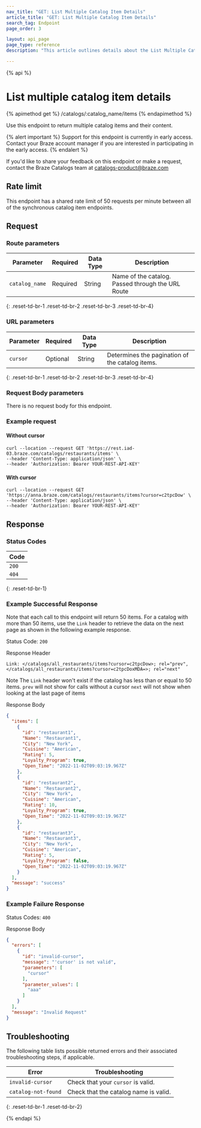 ```yaml
---
nav_title: "GET: List Multiple Catalog Item Details"
article_title: "GET: List Multiple Catalog Item Details"
search_tag: Endpoint
page_order: 3

layout: api_page
page_type: reference
description: "This article outlines details about the List Multiple Catalog Item Details Braze endpoint."

---
```

{% api %}
# List multiple catalog item details
{% apimethod get %}
/catalogs/:catalog_name/items
{% endapimethod %}

Use this endpoint to return multiple catalog items and their content.

{% alert important %}
Support for this endpoint is currently in early access. Contact your Braze account manager if you are interested in participating in the early access.
{% endalert %}

If you'd like to share your feedback on this endpoint or make a request, contact the Braze Catalogs team at [catalogs-product@braze.com](mailto:catalogs-product@braze.com)

## Rate limit

This endpoint has a shared rate limit of 50 requests per minute between all of the synchronous catalog item endpoints.

## Request

### Route parameters
| Parameter | Required | Data Type | Description |
|---|---|---|---|
| `catalog_name` | Required | String | Name of the catalog. Passed through the URL Route |
{: .reset-td-br-1 .reset-td-br-2 .reset-td-br-3 .reset-td-br-4}

### URL parameters
| Parameter | Required | Data Type | Description |
|---|---|---|---|
| `cursor` | Optional | String | Determines the pagination of the catalog items. |
{: .reset-td-br-1 .reset-td-br-2 .reset-td-br-3 .reset-td-br-4}

### Request Body parameters
There is no request body for this endpoint.

### Example request

#### Without cursor

```
curl --location --request GET 'https://rest.iad-03.braze.com/catalogs/restaurants/items' \
--header 'Content-Type: application/json' \
--header 'Authorization: Bearer YOUR-REST-API-KEY'
```

#### With cursor
```
curl --location --request GET 'https://anna.braze.com/catalogs/restaurants/items?cursor=c2tpcDow' \
--header 'Content-Type: application/json' \
--header 'Authorization: Bearer YOUR-REST-API-KEY'
```

## Response

### Status Codes
| Code  |
|---|
| `200` |
| `404` | 
{: .reset-td-br-1}

### Example Successful Response
Note that each call to this endpoint will return 50 items. For a catalog with more than 50 items, use the `Link` header to retrieve the data on the next page as shown in the following example response.

Status Code: `200`

Response Header
```
Link: </catalogs/all_restaurants/items?cursor=c2tpcDow>; rel="prev",</catalogs/all_restaurants/items?cursor=c2tpcDoxMDA=>; rel="next"
```
Note
The `Link` header won't exist if the catalog has less than or equal to 50 items.
`prev` will not show for calls without a cursor
`next` will not show when looking at the last page of items

Response Body

```json
{
  "items": [
    {
      "id": "restaurant1",
      "Name": "Restaurant1",
      "City": "New York",
      "Cuisine": "American",
      "Rating": 5,
      "Loyalty_Program": true,
      "Open_Time": "2022-11-02T09:03:19.967Z"
    },
    {
      "id": "restaurant2",
      "Name": "Restaurant2",
      "City": "New York",
      "Cuisine": "American",
      "Rating": 10,
      "Loyalty_Program": true,
      "Open_Time": "2022-11-02T09:03:19.967Z"
    },
    {
      "id": "restaurant3",
      "Name": "Restaurant3",
      "City": "New York",
      "Cuisine": "American",
      "Rating": 5,
      "Loyalty_Program": false,
      "Open_Time": "2022-11-02T09:03:19.967Z"
    }
  ],
  "message": "success"
}
```

### Example Failure Response

Status Codes: `400`

Response Body

```json
{
  "errors": [
    {
      "id": "invalid-cursor",
      "message": "'cursor' is not valid",
      "parameters": [
        "cursor"
      ],
      "parameter_values": [
        "aaa"
      ]
    }
  ],
  "message": "Invalid Request"
}
```

## Troubleshooting

The following table lists possible returned errors and their associated troubleshooting steps, if applicable.

| Error | Troubleshooting |
| --- | --- |
| `invalid-cursor` | Check that your `cursor` is valid. |
| `catalog-not-found` | Check that the catalog name is valid. |
{: .reset-td-br-1 .reset-td-br-2}

{% endapi %}